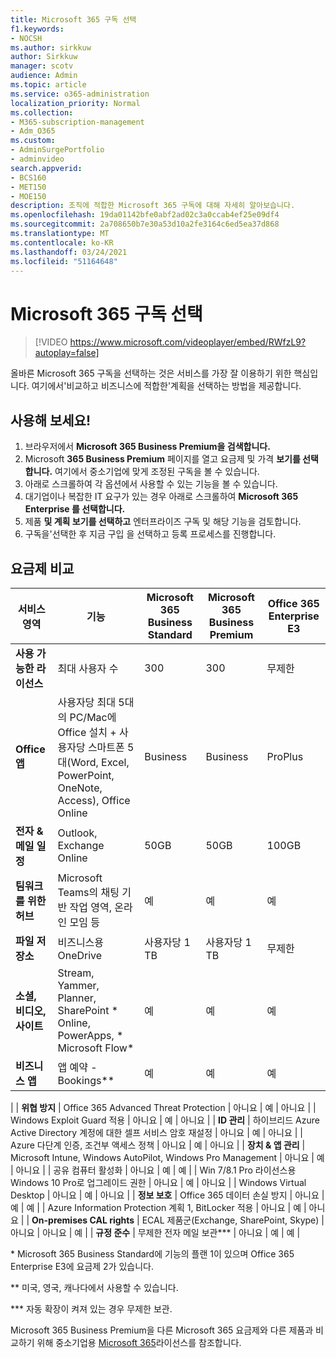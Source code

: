 ```yaml
---
title: Microsoft 365 구독 선택
f1.keywords:
- NOCSH
ms.author: sirkkuw
author: Sirkkuw
manager: scotv
audience: Admin
ms.topic: article
ms.service: o365-administration
localization_priority: Normal
ms.collection:
- M365-subscription-management
- Adm_O365
ms.custom:
- AdminSurgePortfolio
- adminvideo
search.appverid:
- BCS160
- MET150
- MOE150
description: 조직에 적합한 Microsoft 365 구독에 대해 자세히 알아보습니다.
ms.openlocfilehash: 19da01142bfe0abf2ad02c3a0ccab4ef25e09df4
ms.sourcegitcommit: 2a708650b7e30a53d10a2fe3164c6ed5ea37d868
ms.translationtype: MT
ms.contentlocale: ko-KR
ms.lasthandoff: 03/24/2021
ms.locfileid: "51164648"
---
```

# <a name="choose-a-microsoft-365-subscription"></a>Microsoft 365 구독 선택

> [!VIDEO https://www.microsoft.com/videoplayer/embed/RWfzL9?autoplay=false]

올바른 Microsoft 365 구독을 선택하는 것은 서비스를 가장 잘 이용하기 위한 핵심입니다. 여기에서&#39;비교하고 비즈니스에 적합한&#39;계획을 선택하는 방법을 제공합니다.

## <a name="try-it"></a>사용해 보세요!

1. 브라우저에서 **Microsoft 365 Business Premium을 검색합니다.**
2. Microsoft **365 Business Premium** 페이지를 열고 요금제 및 가격 **보기를 선택합니다.** 여기에서 중소기업에 맞게 조정된 구독을 볼 수 있습니다.
3. 아래로 스크롤하여 각 옵션에서 사용할 수 있는 기능을 볼 수 있습니다.
4. 대기업이나 복잡한 IT 요구가 있는 경우 아래로 스크롤하여 **Microsoft 365 Enterprise 를 선택합니다.**
5. 제품  **및 계획 보기를 선택하고** 엔터프라이즈 구독 및 해당 기능을 검토합니다.
6. 구독을&#39;선택한 후 지금 구입  을 선택하고 등록 프로세스를 진행합니다.

## <a name="compare-plans"></a>요금제 비교

| **서비스 영역** | **기능** | **Microsoft 365 Business Standard** | **Microsoft 365 Business Premium** | **Office 365 Enterprise E3** |
| --- | --- | --- | --- | --- |
| **사용 가능한 라이선스** | 최대 사용자 수 | 300 | 300 | 무제한 |
| **Office 앱** | 사용자당 최대 5대의 PC/Mac에 Office 설치 + 사용자당 스마트폰 5대(Word, Excel, PowerPoint, OneNote, Access), Office Online | Business | Business | ProPlus |
| **전자 &amp; 메일 일정** | Outlook, Exchange Online | 50GB | 50GB | 100GB |
| **팀워크를 위한 허브** | Microsoft Teams의 채팅 기반 작업 영역, 온라인 모임 등 | 예 | 예 | 예 |
| **파일 저장소** | 비즈니스용 OneDrive | 사용자당 1 TB | 사용자당 1 TB | 무제한 |
| **소셜, 비디오, 사이트** | Stream, Yammer, Planner, SharePoint \* Online, PowerApps, \* Microsoft Flow\* | 예 | 예 | 예 |
| **비즈니스 앱** | 앱 예약 - Bookings\*\* | 예 | 예 | 예 |
|
| **위협 방지** | Office 365 Advanced Threat Protection | 아니요 | 예 | 아니요 |
 | Windows Exploit Guard 적용 | 아니요 | 예 | 아니요 |
| **ID 관리** | 하이브리드 Azure Active Directory 계정에 대한 셀프 서비스 암호 재설정 | 아니요 | 예 | 아니요 |
 | Azure 다단계 인증, 조건부 액세스 정책 | 아니요 | 예 | 아니요 |
| **장치 &amp; 앱 관리** | Microsoft Intune, Windows AutoPilot, Windows Pro Management | 아니요 | 예 | 아니요 |
 | 공유 컴퓨터 활성화 | 아니요 | 예 | 예 |
 | Win 7/8.1 Pro 라이선스용 Windows 10 Pro로 업그레이드 권한 | 아니요 | 예 | 아니요 |
 | Windows Virtual Desktop | 아니요 | 예 | 아니요 |
| **정보 보호** | Office 365 데이터 손실 방지 | 아니요 | 예 | 예 |
 | Azure Information Protection 계획 1, BitLocker 적용 | 아니요 | 예 | 아니요 |
| **On-premises CAL rights** | ECAL 제품군(Exchange, SharePoint, Skype) | 아니요 | 아니요 | 예 |
| **규정 준수** | 무제한 전자 메일 보관\*\*\* | 아니요 | 예 | 예 |

\* Microsoft 365 Business Standard에 기능의 플랜 1이 있으며 Office 365 Enterprise E3에 요금제 2가 있습니다.

\*\* 미국, 영국, 캐나다에서 사용할 수 있습니다.

\*\*\* 자동 확장이 켜져 있는 경우 무제한 보관.

Microsoft 365 Business Premium을 다른 Microsoft 365 요금제와 다른 제품과 비교하기 위해 중소기업용 [Microsoft 365](/office365/servicedescriptions/microsoft-365-service-descriptions/licensing-microsoft-365-in-smb)라이선스를 참조합니다.